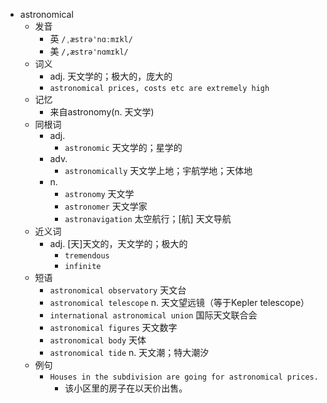 - astronomical
  - 发音
    - 英 `/ˌæstrə'nɑːmɪkl/`
    - 美 `/,æstrə'nɑmɪkl/`
  - 词义
    - adj. 天文学的；极大的，庞大的
    - `astronomical prices, costs etc are extremely high`
  - 记忆
    - 来自astronomy(n. 天文学)
  - 同根词
    - adj.
      - `astronomic` 天文学的；星学的
    - adv.
      - `astronomically` 天文学上地；宇航学地；天体地
    - n.
      - `astronomy` 天文学
      - `astronomer` 天文学家
      - `astronavigation` 太空航行；[航] 天文导航
  - 近义词
    - adj. [天]天文的，天文学的；极大的
      - `tremendous`
      - `infinite`
  - 短语
    - `astronomical observatory` 天文台 
    - `astronomical telescope` n. 天文望远镜（等于Kepler telescope） 
    - `international astronomical union` 国际天文联合会 
    - `astronomical figures` 天文数字 
    - `astronomical body` 天体 
    - `astronomical tide` n. 天文潮；特大潮汐 
  - 例句
    - `Houses in the subdivision are going for astronomical prices.`
      - 该小区里的房子在以天价出售。

